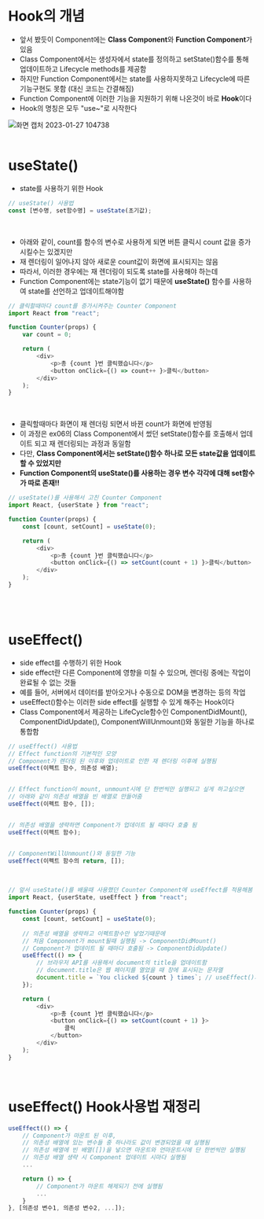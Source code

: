 # Hook의 개념
- 앞서 봤듯이 Component에는 **Class Component**와 **Function Component**가 있음
- Class Component에서는 생성자에서 state를 정의하고 setState()함수를 통해 업데이트하고 Lifecycle methods를 제공함
- 하지만 Function Component에서는 state를 사용하지못하고 Lifecycle에 따른 기능구현도 못함 (대신 코드는 간결해짐)
- Function Component에 이러한 기능을 지원하기 위해 나온것이 바로 **Hook**이다
- Hook의 명칭은 모두 "use~"로 시작한다

![화면 캡처 2023-01-27 104738](https://user-images.githubusercontent.com/114986610/214992451-38829387-9b99-45dc-89ce-9744be18c6ad.png)
<br><br>


# useState()
- state를 사용하기 위한 Hook

```javascript
// useState() 사용법
const [변수명, set함수명] = useState(초기값);
```
<br>

- 아래와 같이, count를 함수의 변수로 사용하게 되면 버튼 클릭시 count 값을 증가시킬수는 있겠지만
- 재 렌더링이 일어나지 않아 새로운 count값이 화면에 표시되지는 않음
- 따라서, 이러한 경우에는 재 렌더링이 되도록 state를 사용해야 하는데
- Function Component에는 state기능이 없기 때문에 **useState()** 함수를 사용하여 state를 선언하고 업데이트해야함
```javascript
// 클릭할때마다 count를 증가시켜주는 Counter Component
import React from "react";

function Counter(props) {
    var count = 0;

    return (
        <div>
            <p>총 {count }번 클릭했습니다</p>
            <button onClick={() => count++ }>클릭</button>
        </div>
    );
}
```
<br>

- 클릭할때마다 화면이 재 렌더링 되면서 바뀐 count가 화면에 반영됨
- 이 과정은 ex06의 Class Component에서 썼던 setState()함수를 호출해서 업데이트 되고 재 렌더링되는 과정과 동일함
- 다만, **Class Component에서는 setState()함수 하나로 모든 state값을 업데이트 할 수 있었지만**
- **Function Component의 useState()를 사용하는 경우 변수 각각에 대해 set함수가 따로 존재!!**
```javascript
// useState()를 사용해서 고친 Counter Component
import React, {userState } from "react";

function Counter(props) {
    const [count, setCount] = useState(0);

    return (
        <div>
            <p>총 {count }번 클릭했습니다</p>
            <button onClick={() => setCount(count + 1) }>클릭</button>
        </div>
    );
}
```
<br><br>


# useEffect()
- side effect를 수행하기 위한 Hook
- side effect란 다른 Component에 영향을 미칠 수 있으며, 렌더링 중에는 작업이 완료될 수 없는 것들
- 예를 들어, 서버에서 데이터를 받아오거나 수동으로 DOM을 변경하는 등의 작업
- useEffect()함수는 이러한 side effect를 실행할 수 있게 해주는 Hook이다
- Class Component에서 제공하는 LifeCycle함수인 ComponentDidMount(), ComponentDidUpdate(), ComponentWillUnmount()와 동일한 기능을 하나로 통합함

```javascript
// useEffect() 사용법
// Effect function의 기본적인 모양 
// Component가 렌더링 된 이후와 업데이트로 인한 재 렌더링 이후에 실행됨
useEffect(이펙트 함수, 의존성 배열);


// Effect function이 mount, unmount시에 단 한번씩만 실행되고 싶게 하고싶으면
// 아래와 같이 의존성 배열을 빈 배열로 만들어줌
useEffect(이펙트 함수, []);


// 의존성 배열을 생략하면 Component가 업데이트 될 때마다 호출 됨
useEffect(이펙트 함수);


// ComponentWillUnmount()와 동일한 기능
useEffect(이펙트 함수의 return, []);
```
<br>

```javascript
// 앞서 useState()를 배울때 사용했던 Counter Component에 useEffect를 적용해봄
import React, {userState, useEffect } from "react";

function Counter(props) {
    const [count, setCount] = useState(0);
    
    // 의존성 배열을 생략하고 이펙트함수만 넣었기때문에 
    // 처음 Component가 mount될때 실행됨 -> ComponentDidMount()
    // Component가 업데이트 될 때마다 호출됨 -> ComponentDidUpdate()
    useEffect(() => {
        // 브라우저 API를 사용해서 document의 title을 업데이트함
        // document.title은 웹 페이지를 열었을 때 창에 표시되는 문자열
        document.title = `You clicked ${count } times`; // useEffect()가 count라는 state에 접근한 모습
    });

    return (
        <div>
            <p>총 {count }번 클릭했습니다</p>
            <button onClick={() => setCount(count + 1) }>
                클릭
            </button>
        </div>
    );
}
```
<br>


# useEffect() Hook사용법 재정리
```javascript
useEffect(() => {
    // Component가 마운트 된 이후,
    // 의존성 배열에 있는 변수들 중 하나라도 값이 변경되었을 때 실행됨
    // 의존성 배열에 빈 배열([])을 넣으면 마운트와 언마운트시에 단 한번씩만 실행됨
    // 의존성 배열 생략 시 Component 업데이트 시마다 실행됨
    ...

    return () => {
        // Component가 마운트 해제되기 전에 실행됨
        ...
    }
}, [의존성 변수1, 의존성 변수2, ...]);
```
